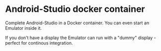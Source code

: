 Android-Studio docker container
============
Complete Android-Studio in a Docker container. 
You can even start an Emulator inside it. 

If you don't have a display the Emulator can run with a "dummy" display - perfect for continous integration. 
